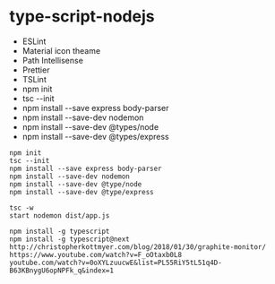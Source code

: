 # type-script-nodejs

- ESLint
- Material icon theame
- Path Intellisense
- Prettier
- TSLint
- npm init
- tsc --init
- npm install --save express body-parser
- npm install --save-dev nodemon
- npm install --save-dev @types/node 
- npm install --save-dev @types/express

```
npm init
tsc --init
npm install --save express body-parser 
npm install --save-dev nodemon 
npm install --save-dev @type/node
npm install --save-dev @type/express

tsc -w
start nodemon dist/app.js

npm install -g typescript
npm install -g typescript@next
http://christopherkottmyer.com/blog/2018/01/30/graphite-monitor/
https://www.youtube.com/watch?v=F_oOtaxb0L8
youtube.com/watch?v=0oXYLzuucwE&list=PL55RiY5tL51q4D-B63KBnygU6opNPFk_q&index=1
```
